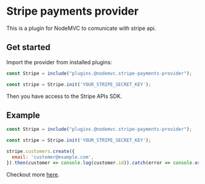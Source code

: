 # Stripe payments provider

This is a plugin for NodeMVC to comunicate with stripe api.

## Get started

Import the provider from installed plugins:

```js
const Stripe = include("plugins.@nodemvc.stripe-payments-provider");

const stripe = Stripe.init('YOUR_STRIPE_SECRET_KEY');
```

Then you have access to the Stripe APIs SDK.

## Example

```js
const Stripe = include("plugins.@nodemvc.stripe-payments-provider");

const stripe = Stripe.init('YOUR_STRIPE_SECRET_KEY');

stripe.customers.create({
  email: 'customer@example.com',
}).then(customer => console.log(customer.id)).catch(error => console.error(error));
```

Checkout more [here](https://github.com/stripe/stripe-node).
